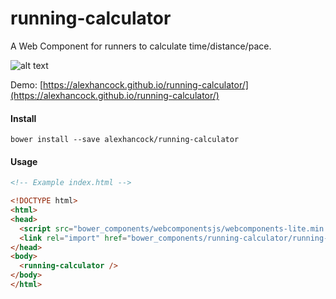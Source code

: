 # running-calculator

A Web Component for runners to calculate time/distance/pace.

![alt text](https://raw.githubusercontent.com/alexhancock/running-calculator/master/screenshot.png)

Demo: [https://alexhancock.github.io/running-calculator/](https://alexhancock.github.io/running-calculator/)

#### Install

```
bower install --save alexhancock/running-calculator
```

#### Usage

```html
<!-- Example index.html -->

<!DOCTYPE html>
<html>
<head>
  <script src="bower_components/webcomponentsjs/webcomponents-lite.min.js"></script>
  <link rel="import" href="bower_components/running-calculator/running-calculator.html">
</head>
<body>
  <running-calculator />
</body>
</html>
```
